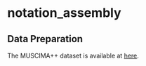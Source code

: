 # notation_assembly

## Data Preparation
The MUSCIMA++ dataset is available at [here](https://ufal.mff.cuni.cz/muscima).
